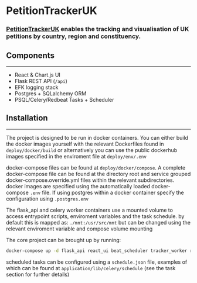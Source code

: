 # PetitionTrackerUK


### [PetitionTrackerUK](https://petitiontracker.co.uk/ "PetitionTrackerUK Homepage link") enables the tracking and visualisation of UK petitions by country, region and constituency.


## Components
---
- React & Chart.js UI
- Flask REST API (`/api`)
- EFK logging stack
- Postgres + SQLalchemy ORM
- PSQL/Celery/Redbeat Tasks + Scheduler

## Installation
---

The project is designed to be run in docker containers. You can either build the docker images yourself with the relevant Dockerfiles found in `deploy/docker/build` or
alternatively you can use the public dockerhub images specified in the enviroment file at `deploy/env/.env`

docker-compose files can be found at `deploy/docker/compose`. A complete docker-compose file can be found
at the directory root and service grouped docker-compose.override.yml files within the relevant subdirectories. docker images are specified using the automatically loaded docker-compose `.env` file. If using postgres within a docker container specify the configuration using `.postgres.env`

The flask_api and celery worker containers use a mounted volume to access entrypoint scripts, enviroment
variables and the task schedule. by default this is mapped as: `./mnt:/usr/src/mnt` but can be changed using the relevant enviroment variable and compose volume mounting

The core project can be brought up by running:

```bash
docker-compose up -d flask_api react_ui beat_scheduler tracker_worker redis postgres
```

scheduled tasks can be configured using a ```schedule.json``` file, examples of which can be found at ```application/lib/celery/schedule``` (see the task section for further details)
